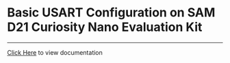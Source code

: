 # Basic USART Configuration on SAM D21 Curiosity Nano Evaluation Kit

-----

[Click Here](https://onlinedocs.microchip.com/v2/keyword-lookup?keyword=SAM_D21_CNANO_USART_BASIC&redirect=true) to view documentation